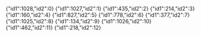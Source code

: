 {"id1":1028,"id2":0}
{"id1":1027,"id2":1}
{"id1":435,"id2":2}
{"id1":214,"id2":3}
{"id1":160,"id2":4}
{"id1":827,"id2":5}
{"id1":778,"id2":6}
{"id1":377,"id2":7}
{"id1":1025,"id2":8}
{"id1":134,"id2":9}
{"id1":1026,"id2":10}
{"id1":462,"id2":11}
{"id1":218,"id2":12}